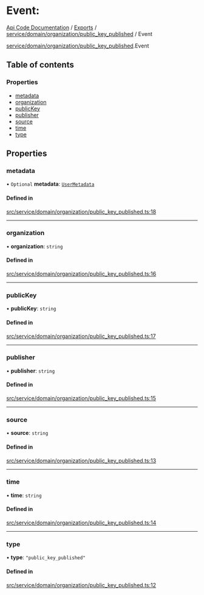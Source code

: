 # Event: 
 
[Api Code Documentation](../README.md) / [Exports](../modules.md) / [service/domain/organization/public\_key\_published](../modules/service_domain_organization_public_key_published.md) / Event

[service/domain/organization/public\_key\_published](../modules/service_domain_organization_public_key_published.md).Event

## Table of contents

### Properties

- [metadata](service_domain_organization_public_key_published.Event.md#metadata)
- [organization](service_domain_organization_public_key_published.Event.md#organization)
- [publicKey](service_domain_organization_public_key_published.Event.md#publickey)
- [publisher](service_domain_organization_public_key_published.Event.md#publisher)
- [source](service_domain_organization_public_key_published.Event.md#source)
- [time](service_domain_organization_public_key_published.Event.md#time)
- [type](service_domain_organization_public_key_published.Event.md#type)

## Properties

### metadata

• `Optional` **metadata**: [`UserMetadata`](../modules/service_domain_metadata.md#usermetadata)

#### Defined in

[src/service/domain/organization/public_key_published.ts:18](https://github.com/openkfw/TruBudget/blob/2e83742/api/src/service/domain/organization/public_key_published.ts#L18)

___

### organization

• **organization**: `string`

#### Defined in

[src/service/domain/organization/public_key_published.ts:16](https://github.com/openkfw/TruBudget/blob/2e83742/api/src/service/domain/organization/public_key_published.ts#L16)

___

### publicKey

• **publicKey**: `string`

#### Defined in

[src/service/domain/organization/public_key_published.ts:17](https://github.com/openkfw/TruBudget/blob/2e83742/api/src/service/domain/organization/public_key_published.ts#L17)

___

### publisher

• **publisher**: `string`

#### Defined in

[src/service/domain/organization/public_key_published.ts:15](https://github.com/openkfw/TruBudget/blob/2e83742/api/src/service/domain/organization/public_key_published.ts#L15)

___

### source

• **source**: `string`

#### Defined in

[src/service/domain/organization/public_key_published.ts:13](https://github.com/openkfw/TruBudget/blob/2e83742/api/src/service/domain/organization/public_key_published.ts#L13)

___

### time

• **time**: `string`

#### Defined in

[src/service/domain/organization/public_key_published.ts:14](https://github.com/openkfw/TruBudget/blob/2e83742/api/src/service/domain/organization/public_key_published.ts#L14)

___

### type

• **type**: ``"public_key_published"``

#### Defined in

[src/service/domain/organization/public_key_published.ts:12](https://github.com/openkfw/TruBudget/blob/2e83742/api/src/service/domain/organization/public_key_published.ts#L12)
